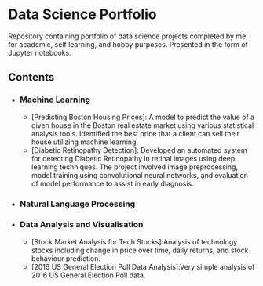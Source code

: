 # Data Science Portfolio
Repository containing portfolio of data science projects completed by me for academic, self learning, and hobby purposes. Presented in the form of Jupyter notebooks.

## Contents

- ### Machine Learning
	- [Predicting Boston Housing Prices]: A model to predict the value of a given house in the Boston real estate market using various statistical analysis tools. Identified the best price that a client can sell their house utilizing 
           machine learning.
   	- [Diabetic Retinopathy Detection]: Developed an automated system for detecting Diabetic Retinopathy in retinal images using deep learning techniques. The project involved image preprocessing, model training using convolutional 
          neural networks, and evaluation of model performance to assist in early diagnosis.
   	


- ### Natural Language Processing


- ### Data Analysis and Visualisation
	
	- [Stock Market Analysis for Tech Stocks]:Analysis of technology stocks including change in price over time, daily returns, and stock behaviour prediction.
	- [2016 US General Election Poll Data Analysis]:Very simple analysis of 2016 US General Election Poll data.


